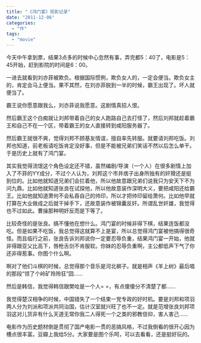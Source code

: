 ```yaml
---
title: "《鸿门宴》观影记录"
date: "2011-12-06"
categories: 
  - "作"
tags: 
  - "movie"
---
```


今天中午拿到票，结果3点多的时候中心忽然有事，弄完都5：40了，电影是5：45开始，赶到影院的时间是6：00。

一进去就看到刘亦菲被欺负。根据国际惯例，欺负女人的，一定会便当。欺负女主的，肯定会马上便当。果不其然，在刘亦菲脱到一半的时候，霸王出现了。坏人就便当了。

霸王说你愿意跟我么，刘亦菲说我愿意。这剧情真招人恨。

然后霸王这个白痴就让刘邦带着自己的女人跑路自己去打怪了，然后刘邦就趁着霸王和自己不在一个区，带着霸王的女人直接转到咸阳服务器了。

然后霸王就很不爽，觉得刘邦不顾基友情谊，擅自率先转服。就要请刘邦吃饭。刘邦也知道，前老板请吃饭肯定没好事，但是不能被兄弟们笑话不然以后怎么单干。于是历史上就有了鸿门宴。

其实我觉得流氓这个角色设定还不错，虽然编剧/导演（一个人）在很多剧情上加入了不菲的YY成分，不过个人认为，刘邦这个市井痞子出身所独有的奸猾还是挺到位的。比如他就知道兄弟们会拦着他，所以他故意跟兄弟们说我只为安天下不为问九鼎。比如他就知道张良在试探他，所以他故意装作深明大义，要把咸阳还给霸王。比如他就知道萧何不会私吞自己的帅印，所以才把帅印留给萧何。比如他早就打算在大业做成之后就干掉手下，还故意装作被锦囊反奸。所谓乱世奸雄，我觉得也不过如此。曹操那种明奸反而是下等了。

比较奇怪的是张良。搞不懂他在想什么。鸿门宴的时候非得下棋，结果连饭都没吃。但是如果不吃饭，我总觉得这就算不上是宴，所以总觉得鸿门宴被他搞得很奇怪。而且临行之前，张良告诉刘邦说你一定要忍辱负重，结果鸿门宴一开始，他就非得跟亚父比高下，唇枪舌剑不肯服软。你妹的忍辱负重啊，主公都低声下气了你还非得惹事。你图个什么啊。

啊对了他们斗棋的时候，总觉得那个音乐是河北梆子。就是相声《羊上树》最后唱的那段“领了个岭矿玲玲狂”囧……

然后是韩信，我觉得韩信跟樊哙是一个人= =，有点傻傻分不清楚了都……

我觉得楚汉相争的时候，中国错失了一个结束一党专政的好时机。要是刘邦和项羽两人分为刘派和项派共同治国，估计汉室就兴旺了也不一定。就是范增张良刘邦项羽这对儿货非有什么天道无常你我二人得死一个之类的邪教信仰，害人害己……

电影作为历史题材倒是贯彻了国产电影一贯的恶搞风格，不过我倒看的很开心因为槽点很丰富。豆瓣上我给5分。大家要是图个乐呵，可以去看看，还是挺好玩的。
